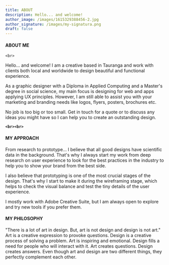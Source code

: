 ```yaml
---
title: ABOUT
description: Hello... and welcome!
author_image: /images/1615329388456-2.jpg
author_signature: /images/my-signatura.png
draft: false
---
```

#### **ABOUT ME**

`<br>`

Hello... and welcome! I am a creative based in Tauranga and work with clients both local and worldwide to design beautiful and functional experience. 

As a graphic designer with a Diploma in Applied Computing and a Master's degree in social science, my main focus is designing for web and apps applying UX principles. However, I am still able to assist you with your marketing and branding needs like logos, flyers, posters, brochures etc.  

No job is too big or too small. Get in touch for a quote or to discuss any ideas you might have so I can help you to create an outstanding design.

**`<br><br>`**

#### **MY APPROACH**

From research to prototype... I believe that all good designs have scientific data in the background. That's why I always start my work from deep research on user experience to look for the best practices in the industry to help you to show your brand from the best side. 

I also believe that prototyping is one of the most crucial stages of the design. That's why I start to make it during the wireframing stage, which helps to check the visual balance and test the tiny details of the user experience. 

I mostly work with Adobe Creative Suite, but I am always open to explore and try new tools if you prefer them. 

#### **MY PHILOSOPHY**

"There is a lot of art in design. But, art is not design and design is not art."
Art is a creative expression to provoke questions. Design is a creative process of solving a problem. Art is inspiring and emotional. Design fills a need for people who will interact with it. Art creates questions. Design creates answers. Even though art and design are two different things, they perfectly complement each other.